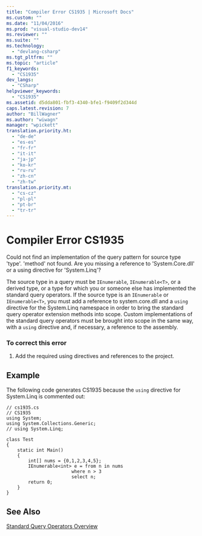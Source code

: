```yaml
---
title: "Compiler Error CS1935 | Microsoft Docs"
ms.custom: ""
ms.date: "11/04/2016"
ms.prod: "visual-studio-dev14"
ms.reviewer: ""
ms.suite: ""
ms.technology: 
  - "devlang-csharp"
ms.tgt_pltfrm: ""
ms.topic: "article"
f1_keywords: 
  - "CS1935"
dev_langs: 
  - "CSharp"
helpviewer_keywords: 
  - "CS1935"
ms.assetid: d5dda801-fbf3-4340-bfe1-f9409f2d344d
caps.latest.revision: 7
author: "BillWagner"
ms.author: "wiwagn"
manager: "wpickett"
translation.priority.ht: 
  - "de-de"
  - "es-es"
  - "fr-fr"
  - "it-it"
  - "ja-jp"
  - "ko-kr"
  - "ru-ru"
  - "zh-cn"
  - "zh-tw"
translation.priority.mt: 
  - "cs-cz"
  - "pl-pl"
  - "pt-br"
  - "tr-tr"
---
```

# Compiler Error CS1935
Could not find an implementation of the query pattern for source type 'type'. 'method' not found. Are you missing a reference to 'System.Core.dll' or a using directive for 'System.Linq'?  
  
 The source type in a query must be `IEnumerable`, `IEnumerable<T>`, or a derived type, or a type for which you or someone else has implemented the standard query operators. If the source type is an `IEnumerable` or `IEnumerable<T>`, you must add a reference to system.core.dll and a `using` directive for the System.Linq namespace in order to bring the standard query operator extension methods into scope. Custom implementations of the standard query operators must be brought into scope in the same way, with a `using` directive and, if necessary, a reference to the assembly.  
  
### To correct this error  
  
1.  Add the required using directives and references to the project.  
  
## Example  
 The following code generates CS1935 because the `using` directive for System.Linq is commented out:  
  
```  
// cs1935.cs  
// CS1935  
using System;  
using System.Collections.Generic;  
// using System.Linq;  
  
class Test  
{  
    static int Main()  
    {  
        int[] nums = {0,1,2,3,4,5};  
        IEnumerable<int> e = from n in nums  
                        where n > 3  
                        select n;  
        return 0;  
    }  
}  
```  
  
## See Also  
 [Standard Query Operators Overview](http://msdn.microsoft.com/en-us/Library/24cda21e-8af8-4632-b519-c404a839b9b2)